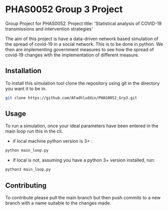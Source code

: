 # PHAS0052 Group 3 Project

Group Project for PHAS0052. Project title: 'Statistical analysis of COVID-19 transmissions and intervention strategies'

The aim of this project is have a data-driven network based simulation of the spread of covid-19 in a social network. This is to be done in python. 
We then are implementing government measures to see how the spread of covid-19 changes with the implementation of different measure. 

## Installation

To install this simulation tool clone the repository using git in the directory you want it to be in.

```bash
git clone https://github.com/AFadhluddin/PHAS0052_Grp3.git
```

## Usage

To run a simulation, once your ideal parameters have been entered in the main loop run this in the cli.

- if local machine python version is 3+ :

```bash
python main_loop.py
```

- if local is not, assuming you have a python 3+ version installed, run:

```bash
python3 main_loop.py
```

## Contributing
To contribute please pull the main branch but then push commits to a new branch with a name suitable to the changes made.
